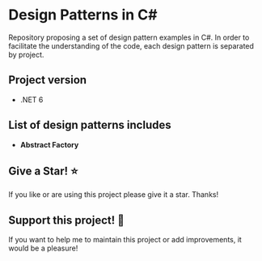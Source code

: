 # Design Patterns in C#

Repository proposing a set of design pattern examples in C#.
In order to facilitate the understanding of the code, each design pattern is separated by project.

## Project version
- .NET 6

## List of design patterns includes
- **Abstract Factory**

## Give a Star! :star:
If you like or are using this project please give it a star. Thanks!

## Support this project! :pray:
If you want to help me to maintain this project or add improvements, it would be a pleasure! 
